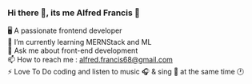 ### Hi there 👋, its me Alfred Francis 🤗

🖥️ A passionate frontend developer
<br>
👀 I’m currently learning MERNStack and ML
<br>
💬 Ask me about front-end development
<br>
📫 How to reach me : alfred.francis68@gmail.com
<br>
⚡ Love To Do coding and listen to music 🎧 & sing 🎤 at the same time 🕐
<br>

<!-- **alfredfrancis68/alfredfrancis68** is a ✨ _special_ ✨ repository because its `README.md` (this file) appears on your GitHub profile.

Here are some ideas to get you started:

- 🔭 I’m currently working on ...
- 🌱 I’m currently learning ...
- 👯 I’m looking to collaborate on ...
- 🤔 I’m looking for help with ...
- 💬 Ask me about ...
- 📫 How to reach me: ...
- 😄 Pronouns: ...
- ⚡ Fun fact: ...

 -->
